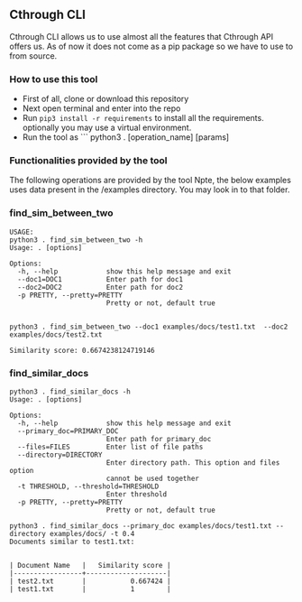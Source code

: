## Cthrough CLI
Cthrough CLI allows us to use almost all the features that Cthrough API offers us.
As of now it does not come as a pip package so we have to use to from source. 

### How to use this tool
- First of all, clone or download this repository
- Next open terminal and enter into the repo
- Run ```pip3 install -r requirements``` to install all the requirements. optionally you may use a virtual environment.
- Run the tool as ``` python3 . [operation_name] [params]

### Functionalities provided by the tool
The following operations are provided by the tool
Npte, the below examples uses data present in the /examples directory. You may look in to that folder.

### find_sim_between_two

```
USAGE: 
python3 . find_sim_between_two -h
Usage: . [options]

Options:
  -h, --help            show this help message and exit
  --doc1=DOC1           Enter path for doc1
  --doc2=DOC2           Enter path for doc2
  -p PRETTY, --pretty=PRETTY
                        Pretty or not, default true
                        

python3 . find_sim_between_two --doc1 examples/docs/test1.txt  --doc2 examples/docs/test2.txt 

Similarity score: 0.6674238124719146

```

### find_similar_docs
```
python3 . find_similar_docs -h
Usage: . [options]

Options:
  -h, --help            show this help message and exit
  --primary_doc=PRIMARY_DOC
                        Enter path for primary_doc
  --files=FILES         Enter list of file paths
  --directory=DIRECTORY
                        Enter directory path. This option and files  option
                        cannot be used together
  -t THRESHOLD, --threshold=THRESHOLD
                        Enter threshold
  -p PRETTY, --pretty=PRETTY
                        Pretty or not, default true
                        
python3 . find_similar_docs --primary_doc examples/docs/test1.txt --directory examples/docs/ -t 0.4
Documents similar to test1.txt:


| Document Name   |   Similarity score |
|-----------------+--------------------|
| test2.txt       |           0.667424 |
| test1.txt       |           1        |

                        
```


